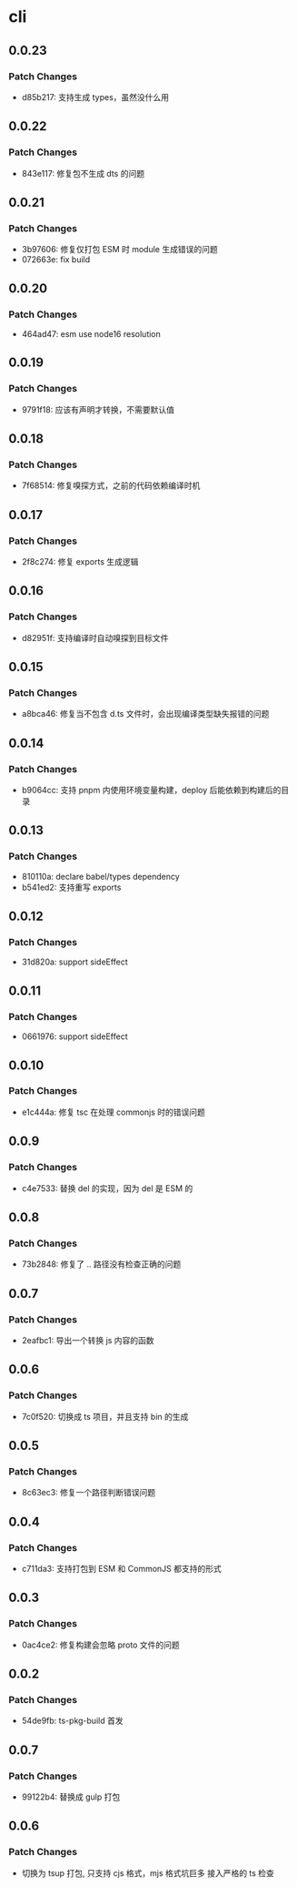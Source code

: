 # cli

## 0.0.23

### Patch Changes

- d85b217: 支持生成 types，虽然没什么用

## 0.0.22

### Patch Changes

- 843e117: 修复包不生成 dts 的问题

## 0.0.21

### Patch Changes

- 3b97606: 修复仅打包 ESM 时 module 生成错误的问题
- 072663e: fix build

## 0.0.20

### Patch Changes

- 464ad47: esm use node16 resolution

## 0.0.19

### Patch Changes

- 9791f18: 应该有声明才转换，不需要默认值

## 0.0.18

### Patch Changes

- 7f68514: 修复嗅探方式，之前的代码依赖编译时机

## 0.0.17

### Patch Changes

- 2f8c274: 修复 exports 生成逻辑

## 0.0.16

### Patch Changes

- d82951f: 支持编译时自动嗅探到目标文件

## 0.0.15

### Patch Changes

- a8bca46: 修复当不包含 d.ts 文件时，会出现编译类型缺失报错的问题

## 0.0.14

### Patch Changes

- b9064cc: 支持 pnpm 内使用环境变量构建，deploy 后能依赖到构建后的目录

## 0.0.13

### Patch Changes

- 810110a: declare babel/types dependency
- b541ed2: 支持重写 exports

## 0.0.12

### Patch Changes

- 31d820a: support sideEffect

## 0.0.11

### Patch Changes

- 0661976: support sideEffect

## 0.0.10

### Patch Changes

- e1c444a: 修复 tsc 在处理 commonjs 时的错误问题

## 0.0.9

### Patch Changes

- c4e7533: 替换 del 的实现，因为 del 是 ESM 的

## 0.0.8

### Patch Changes

- 73b2848: 修复了 .. 路径没有检查正确的问题

## 0.0.7

### Patch Changes

- 2eafbc1: 导出一个转换 js 内容的函数

## 0.0.6

### Patch Changes

- 7c0f520: 切换成 ts 项目，并且支持 bin 的生成

## 0.0.5

### Patch Changes

- 8c63ec3: 修复一个路径判断错误问题

## 0.0.4

### Patch Changes

- c711da3: 支持打包到 ESM 和 CommonJS 都支持的形式

## 0.0.3

### Patch Changes

- 0ac4ce2: 修复构建会忽略 proto 文件的问题

## 0.0.2

### Patch Changes

- 54de9fb: ts-pkg-build 首发

## 0.0.7

### Patch Changes

- 99122b4: 替换成 gulp 打包

## 0.0.6

### Patch Changes

- 切换为 tsup 打包, 只支持 cjs 格式，mjs 格式坑巨多
  接入严格的 ts 检查
